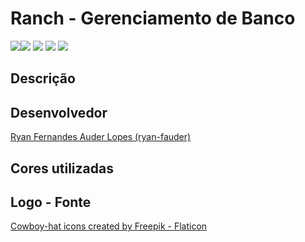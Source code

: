 # Ranch - Gerenciamento de Banco
<img src="https://img.shields.io/badge/Vue-000?style=for-the-badge&logo=vue.js&logoColor=white%22" /><img src="https://img.shields.io/badge/MY%20SQL-4479A1?style=for-the-badge&logo=mysql&logoColor=ffffff" /> <img src="https://img.shields.io/badge/SEQUELIZE-52B0E7?style=for-the-badge&logo=sequelize&logoColor=ffffff&%22)" />
<img src="https://img.shields.io/github/commit-status/ryan-fauder/ranch-app/master/c53fbfdf418d514adddbf65736bc11350b17ddf7?style=for-the-badge"> <img src="https://img.shields.io/badge/-TOPICS--SEQUELIZE%20----%20BOOTSTRAP%20----%20DATABASE--MANAGEMENT%20----%20API%20REST-blue?style=for-the-badge&logo=acclaim" />

## Descrição

## Desenvolvedor

<a href="https://github.com/ryan-fauder">Ryan Fernandes Auder Lopes (ryan-fauder)</a>


## Cores utilizadas



## Logo - Fonte

<a href="https://www.flaticon.com/free-icons/cowboy-hat" title="cowboy-hat icons">Cowboy-hat icons created by Freepik - Flaticon</a>
